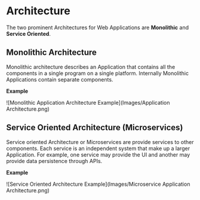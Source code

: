# Architecture
The two prominent Architectures for Web Applications are **Monolithic** and **Service Oriented**.
 
## Monolithic Architecture
Monolithic architecture describes an Application that contains all the components in a single program on a single platform. Internally Monolithic Applications contain separate components.

**Example**

![Monolithic Application Architecture Example](Images/Application Architecture.png)


## Service Oriented Architecture (Microservices)
Service oriented Architecture or Microservices are provide services to other components. Each service is an independent system that make up a larger Application. For example, one service may provide the UI and another may provide data persistence through APIs.

**Example**

![Service Oriented Architecture Example](Images/Microservice Application Architecture.png)
